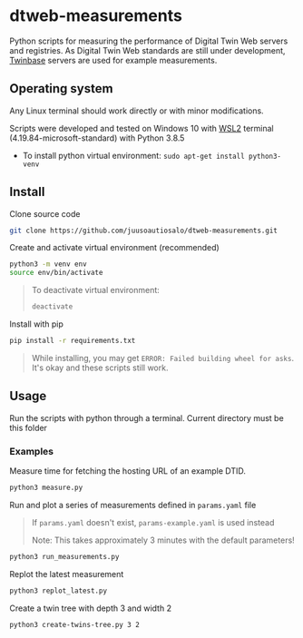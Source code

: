 # dtweb-measurements
Python scripts for measuring the performance of Digital Twin Web servers and registries.
As Digital Twin Web standards are still under development,
[Twinbase](https://github.com/twinbase/twinbase) servers are used for example measurements.

## Operating system
Any Linux terminal should work directly or with minor modifications.

Scripts were developed and tested on Windows 10 with [WSL2](https://www.omgubuntu.co.uk/how-to-install-wsl2-on-windows-10) terminal (4.19.84-microsoft-standard) with Python 3.8.5
  - To install python virtual environment: `sudo apt-get install python3-venv`

## Install

Clone source code
```sh
git clone https://github.com/juusoautiosalo/dtweb-measurements.git
```

Create and activate virtual environment (recommended)
```sh
python3 -m venv env
source env/bin/activate
```

> To deactivate virtual environment:
> ```sh
> deactivate
> ```

Install with pip
```sh
pip install -r requirements.txt
```
> While installing, you may get `ERROR: Failed building wheel for asks`.
> It's okay and these scripts still work.

## Usage

Run the scripts with python through a terminal.
Current directory must be this folder

### Examples

Measure time for fetching the hosting URL of an example DTID.
```sh
python3 measure.py 
```

Run and plot a series of measurements defined in `params.yaml` file
> If `params.yaml` doesn't exist, `params-example.yaml` is used instead
>
> Note: This takes approximately 3 minutes with the default parameters!
```sh
python3 run_measurements.py 
```

Replot the latest measurement
```sh
python3 replot_latest.py 
```

Create a twin tree with depth 3 and width 2
```sh
python3 create-twins-tree.py 3 2
```
